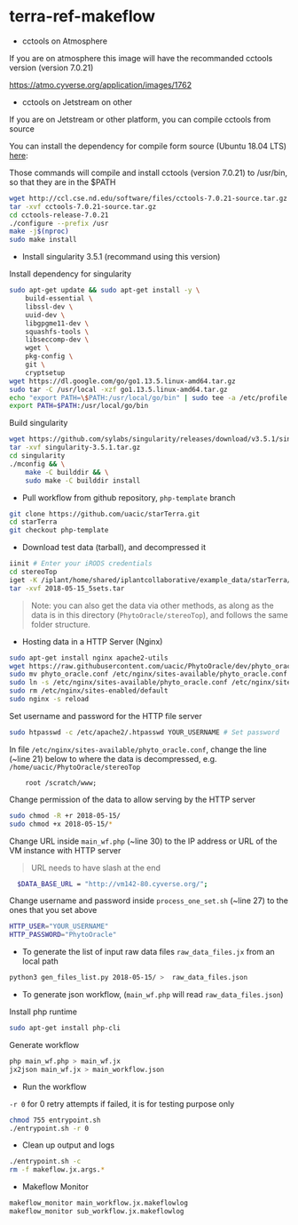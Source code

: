 # terra-ref-makeflow


* cctools on Atmosphere

If you are on atmosphere this image will have the recommanded cctools version (version 7.0.21)

https://atmo.cyverse.org/application/images/1762

* cctools on Jetstream on other

If you are on Jetstream or other platform, you can compile cctools from source

You can install the dependency for compile form source (Ubuntu 18.04 LTS) [here](https://jxuzy.blogspot.com/2019/11/install-cctools-ubuntu-1804lts.html):

Those commands will compile and install cctools (version 7.0.21) to /usr/bin, so that they are in the $PATH
```bash
wget http://ccl.cse.nd.edu/software/files/cctools-7.0.21-source.tar.gz
tar -xvf cctools-7.0.21-source.tar.gz
cd cctools-release-7.0.21
./configure --prefix /usr
make -j$(nproc)
sudo make install
```

* Install singularity 3.5.1 (recommand using this version)

Install dependency for singularity
```bash
sudo apt-get update && sudo apt-get install -y \
    build-essential \
    libssl-dev \
    uuid-dev \
    libgpgme11-dev \
    squashfs-tools \
    libseccomp-dev \
    wget \
    pkg-config \
    git \
    cryptsetup
wget https://dl.google.com/go/go1.13.5.linux-amd64.tar.gz
sudo tar -C /usr/local -xzf go1.13.5.linux-amd64.tar.gz
echo "export PATH=\$PATH:/usr/local/go/bin" | sudo tee -a /etc/profile
export PATH=$PATH:/usr/local/go/bin
```
Build singularity
```bash
wget https://github.com/sylabs/singularity/releases/download/v3.5.1/singularity-3.5.1.tar.gz
tar -xvf singularity-3.5.1.tar.gz
cd singularity
./mconfig && \
    make -C builddir && \
    sudo make -C builddir install
```

* Pull workflow from github repository, `php-template` branch

```bash
git clone https://github.com/uacic/starTerra.git
cd starTerra
git checkout php-template
```

* Download test data (tarball), and decompressed it
```bash
iinit # Enter your iRODS credentials
cd stereoTop
iget -K /iplant/home/shared/iplantcollaborative/example_data/starTerra/2018-05-15_5sets.tar
tar -xvf 2018-05-15_5sets.tar
```

> Note: you can also get the data via other methods, as along as the data is in this directory (`PhytoOracle/stereoTop`), and follows the same folder structure.

* Hosting data in a HTTP Server (Nginx)
```bash
sudo apt-get install nginx apache2-utils
wget https://raw.githubusercontent.com/uacic/PhytoOracle/dev/phyto_oracle.conf
sudo mv phyto_oracle.conf /etc/nginx/sites-available/phyto_oracle.conf
sudo ln -s /etc/nginx/sites-available/phyto_oracle.conf /etc/nginx/sites-enabled/phyto_oracle.conf
sudo rm /etc/nginx/sites-enabled/default
sudo nginx -s reload
```

Set username and password for the HTTP file server
```bash
sudo htpasswd -c /etc/apache2/.htpasswd YOUR_USERNAME # Set password
```

In file `/etc/nginx/sites-available/phyto_oracle.conf`, change the line (~line 21) below to where the data is decompressed, e.g. `/home/uacic/PhytoOracle/stereoTop`
```
	root /scratch/www;
```

Change permission of the data to allow serving by the HTTP server
```bash
sudo chmod -R +r 2018-05-15/
sudo chmod +x 2018-05-15/*
```

Change URL inside `main_wf.php` (~line 30) to the IP address or URL of the VM instance with HTTP server
> URL needs to have slash at the end
```bash
  $DATA_BASE_URL = "http://vm142-80.cyverse.org/";
```

Change username and password inside `process_one_set.sh` (~line 27) to the ones that you set above
```bash
HTTP_USER="YOUR_USERNAME"
HTTP_PASSWORD="PhytoOracle"
```

* To generate the list of input raw data files `raw_data_files.jx` from an local path
```bash
python3 gen_files_list.py 2018-05-15/ >  raw_data_files.json
```

* To generate json workflow, (`main_wf.php` will read `raw_data_files.json`)

Install php runtime
```bash
sudo apt-get install php-cli
```
Generate workflow
```bash
php main_wf.php > main_wf.jx
jx2json main_wf.jx > main_workflow.json
```

* Run the workflow

`-r 0` for 0 retry attempts if failed, it is for testing purpose only
```bash
chmod 755 entrypoint.sh
./entrypoint.sh -r 0
```

* Clean up output and logs
```bash
./entrypoint.sh -c
rm -f makeflow.jx.args.*
```

* Makeflow Monitor 
```bash
makeflow_monitor main_workflow.jx.makeflowlog 
makeflow_monitor sub_workflow.jx.makeflowlog 
```

